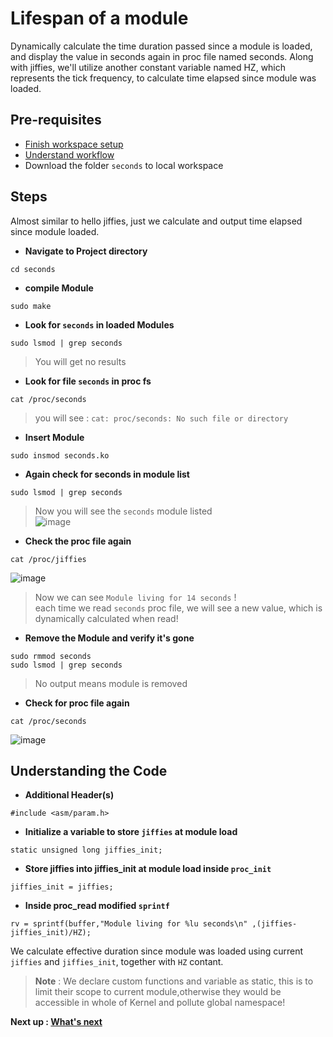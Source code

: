 # Lifespan of a module
Dynamically calculate the time duration passed since a module is loaded, and display the value in seconds again in proc file named seconds.
Along with jiffies, we'll utilize another constant variable named HZ, which represents the tick frequency, to calculate time elapsed since module was loaded.

## Pre-requisites
- [Finish workspace setup](../../../#setting-up-workspace)
- [Understand workflow](../../../#our-workflow)
- Download the folder ```seconds``` to local workspace

## Steps
Almost similar to hello jiffies, just we calculate and output time elapsed since module loaded.

- **Navigate to Project directory**
```
cd seconds
```

- **compile Module**
```
sudo make
```

-  **Look for ```seconds``` in loaded Modules**
```
sudo lsmod | grep seconds
```
> You will get no results

- **Look for file ```seconds``` in proc fs**
```
cat /proc/seconds
```
> you will see : ```cat: proc/seconds: No such file or directory```

- **Insert Module**
```
sudo insmod seconds.ko
```

- **Again check for seconds in module list**
```
sudo lsmod | grep seconds
```
> Now you will see the ```seconds``` module listed </br>
> ![image](https://user-images.githubusercontent.com/75921254/200176059-dd1f139d-cfe9-4a22-bf25-c7a21cb6bd39.png)

- **Check the proc file again**
```
cat /proc/jiffies
```
![image](https://user-images.githubusercontent.com/75921254/200176012-0e4e6342-f128-4778-a4fe-90756f36204e.png)

> Now we can see ```Module living for 14 seconds``` ! </br>
> each time we read ```seconds``` proc file, we will see a new value, which is dynamically calculated when read! </br>
- **Remove the Module and verify it's gone**
```
sudo rmmod seconds
sudo lsmod | grep seconds
```
> No output means module is removed

- **Check for proc file again**
```
cat /proc/seconds
```
![image](https://user-images.githubusercontent.com/75921254/200176097-22b44397-807b-4f21-965d-154a0ff3e30d.png)


## Understanding the Code
- **Additional Header(s)**
```
#include <asm/param.h>
```

- **Initialize a variable to store ```jiffies``` at module load**
```
static unsigned long jiffies_init;
```

- **Store jiffies into jiffies_init at module load inside ```proc_init```**
```
jiffies_init = jiffies;
```

- **Inside proc_read modified ```sprintf```**
```
rv = sprintf(buffer,"Module living for %lu seconds\n" ,(jiffies-jiffies_init)/HZ);
```
We calculate effective duration since module was loaded using current ```jiffies``` and ```jiffies_init```, together with ```HZ``` contant.


> **Note** : We declare custom functions and variable as static, this is to limit their scope to current module,otherwise they would be accessible in whole of Kernel and pollute global namespace!

**Next up : [What's next](/../../#whats-next)** 
